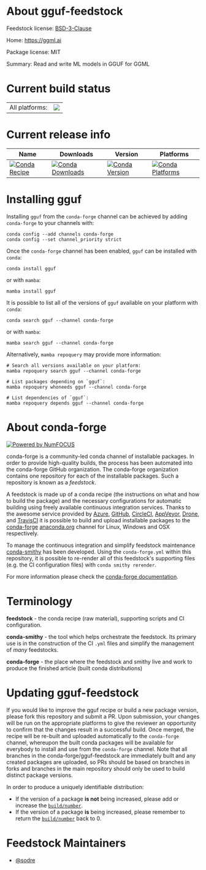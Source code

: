 About gguf-feedstock
====================

Feedstock license: [BSD-3-Clause](https://github.com/conda-forge/gguf-feedstock/blob/main/LICENSE.txt)

Home: https://ggml.ai

Package license: MIT

Summary: Read and write ML models in GGUF for GGML

Current build status
====================


<table><tr><td>All platforms:</td>
    <td>
      <a href="https://dev.azure.com/conda-forge/feedstock-builds/_build/latest?definitionId=20997&branchName=main">
        <img src="https://dev.azure.com/conda-forge/feedstock-builds/_apis/build/status/gguf-feedstock?branchName=main">
      </a>
    </td>
  </tr>
</table>

Current release info
====================

| Name | Downloads | Version | Platforms |
| --- | --- | --- | --- |
| [![Conda Recipe](https://img.shields.io/badge/recipe-gguf-green.svg)](https://anaconda.org/conda-forge/gguf) | [![Conda Downloads](https://img.shields.io/conda/dn/conda-forge/gguf.svg)](https://anaconda.org/conda-forge/gguf) | [![Conda Version](https://img.shields.io/conda/vn/conda-forge/gguf.svg)](https://anaconda.org/conda-forge/gguf) | [![Conda Platforms](https://img.shields.io/conda/pn/conda-forge/gguf.svg)](https://anaconda.org/conda-forge/gguf) |

Installing gguf
===============

Installing `gguf` from the `conda-forge` channel can be achieved by adding `conda-forge` to your channels with:

```
conda config --add channels conda-forge
conda config --set channel_priority strict
```

Once the `conda-forge` channel has been enabled, `gguf` can be installed with `conda`:

```
conda install gguf
```

or with `mamba`:

```
mamba install gguf
```

It is possible to list all of the versions of `gguf` available on your platform with `conda`:

```
conda search gguf --channel conda-forge
```

or with `mamba`:

```
mamba search gguf --channel conda-forge
```

Alternatively, `mamba repoquery` may provide more information:

```
# Search all versions available on your platform:
mamba repoquery search gguf --channel conda-forge

# List packages depending on `gguf`:
mamba repoquery whoneeds gguf --channel conda-forge

# List dependencies of `gguf`:
mamba repoquery depends gguf --channel conda-forge
```


About conda-forge
=================

[![Powered by
NumFOCUS](https://img.shields.io/badge/powered%20by-NumFOCUS-orange.svg?style=flat&colorA=E1523D&colorB=007D8A)](https://numfocus.org)

conda-forge is a community-led conda channel of installable packages.
In order to provide high-quality builds, the process has been automated into the
conda-forge GitHub organization. The conda-forge organization contains one repository
for each of the installable packages. Such a repository is known as a *feedstock*.

A feedstock is made up of a conda recipe (the instructions on what and how to build
the package) and the necessary configurations for automatic building using freely
available continuous integration services. Thanks to the awesome service provided by
[Azure](https://azure.microsoft.com/en-us/services/devops/), [GitHub](https://github.com/),
[CircleCI](https://circleci.com/), [AppVeyor](https://www.appveyor.com/),
[Drone](https://cloud.drone.io/welcome), and [TravisCI](https://travis-ci.com/)
it is possible to build and upload installable packages to the
[conda-forge](https://anaconda.org/conda-forge) [anaconda.org](https://anaconda.org/)
channel for Linux, Windows and OSX respectively.

To manage the continuous integration and simplify feedstock maintenance
[conda-smithy](https://github.com/conda-forge/conda-smithy) has been developed.
Using the ``conda-forge.yml`` within this repository, it is possible to re-render all of
this feedstock's supporting files (e.g. the CI configuration files) with ``conda smithy rerender``.

For more information please check the [conda-forge documentation](https://conda-forge.org/docs/).

Terminology
===========

**feedstock** - the conda recipe (raw material), supporting scripts and CI configuration.

**conda-smithy** - the tool which helps orchestrate the feedstock.
                   Its primary use is in the construction of the CI ``.yml`` files
                   and simplify the management of *many* feedstocks.

**conda-forge** - the place where the feedstock and smithy live and work to
                  produce the finished article (built conda distributions)


Updating gguf-feedstock
=======================

If you would like to improve the gguf recipe or build a new
package version, please fork this repository and submit a PR. Upon submission,
your changes will be run on the appropriate platforms to give the reviewer an
opportunity to confirm that the changes result in a successful build. Once
merged, the recipe will be re-built and uploaded automatically to the
`conda-forge` channel, whereupon the built conda packages will be available for
everybody to install and use from the `conda-forge` channel.
Note that all branches in the conda-forge/gguf-feedstock are
immediately built and any created packages are uploaded, so PRs should be based
on branches in forks and branches in the main repository should only be used to
build distinct package versions.

In order to produce a uniquely identifiable distribution:
 * If the version of a package **is not** being increased, please add or increase
   the [``build/number``](https://docs.conda.io/projects/conda-build/en/latest/resources/define-metadata.html#build-number-and-string).
 * If the version of a package **is** being increased, please remember to return
   the [``build/number``](https://docs.conda.io/projects/conda-build/en/latest/resources/define-metadata.html#build-number-and-string)
   back to 0.

Feedstock Maintainers
=====================

* [@sodre](https://github.com/sodre/)


